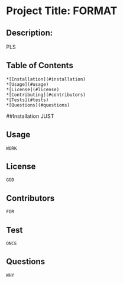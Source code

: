 
  # Project Title:  FORMAT

  ## Description: 
  PLS

  ## Table of Contents
    *[Installation](#installation)
    *[Usage](#usage)
    *[License](#license)
    *[Contributing](#contributors)
    *[Tests](#tests)
    *[Questions](#questions)
  

  ##Installation
    JUST

  ## Usage
    WORK

   ## License
    GOD

   ## Contributors
    FOR

  ## Test
    ONCE
    
   ## Questions
    WHY



